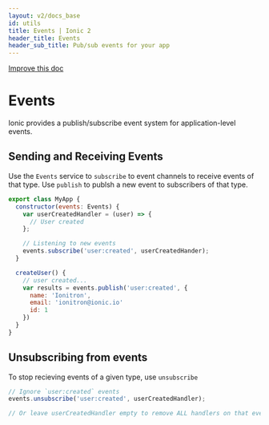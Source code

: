 ```yaml
---
layout: v2/docs_base
id: utils
title: Events | Ionic 2
header_title: Events
header_sub_title: Pub/sub events for your app
---
```

<div class="improve-docs">
  <a href='https://github.com/driftyco/ionic-site/edit/ionic2/docs/v2/utilities/events.md'>
    Improve this doc
  </a>
</div>

<h1 class="title">Events</h1>

Ionic provides a publish/subscribe event system for application-level events.

## Sending and Receiving Events

Use the `Events` service to `subscribe` to event channels to receive events of that type. Use `publish` to publsh a new
event to subscribers of that type.

```javascript
export class MyApp {
  constructor(events: Events) {
    var userCreatedHandler = (user) => {
      // User created
    };

    // Listening to new events
    events.subscribe('user:created', userCreatedHander);
  }

  createUser() {
    // user created...
    var results = events.publish('user:created', {
      name: 'Ionitron',
      email: 'ionitron@ionic.io'
      id: 1
    })
  }
}
```

## Unsubscribing from events

To stop recieving events of a given type, use `unsubscribe`

```javascript
// Ignore `user:created` events
events.unsubscribe('user:created', userCreatedHandler);

// Or leave userCreatedHandler empty to remove ALL handlers on that event channel.
```

